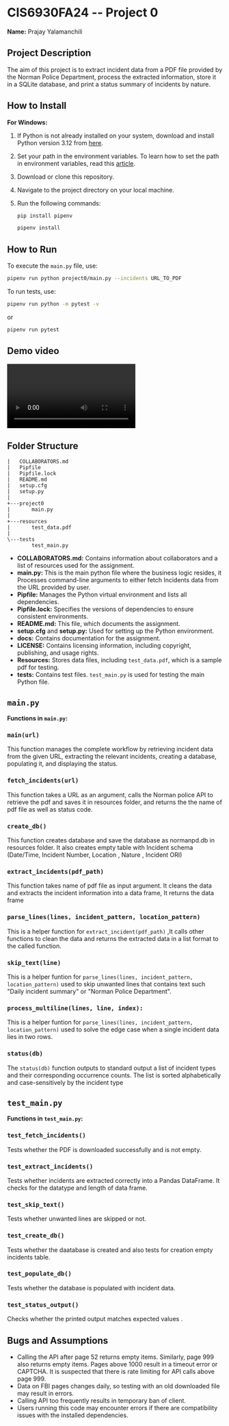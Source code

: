 # CIS6930FA24 -- Project 0

**Name:** Prajay Yalamanchili

## Project Description

The aim of this project is to extract incident data from a PDF file provided by the Norman Police Department, process the extracted information, store it in a SQLite database, and print a status summary of incidents by nature.

## How to Install

**For Windows:**

1. If Python is not already installed on your system, download and install Python version 3.12 from [here](https://www.python.org/downloads/).
2. Set your path in the environment variables. To learn how to set the path in environment variables, read this [article](https://www.liquidweb.com/help-docs/adding-python-path-to-windows-10-or-11-path-environment-variable/).
3. Download or clone this repository.
4. Navigate to the project directory on your local machine.
5. Run the following commands:

    ```bash
    pip install pipenv
    ```
    ```bash
    pipenv install
    ```

## How to Run

To execute the `main.py` file, use:
```bash
pipenv run python project0/main.py --incidents URL_TO_PDF
```
To run tests, use:
```bash
pipenv run python -m pytest -v
```
or

```bash
pipenv run pytest
```


## Demo video
![Demo Video](https://raw.githubusercontent.com/poseidon-tech/img/9143389794bce21877e7ba226588c332c0cf118a/C__Windows_System32_cmd.exe%202024-10-01%2001-52-49.mp4)


## Folder Structure
```
|   COLLABORATORS.md
|   Pipfile
|   Pipfile.lock
|   README.md
|   setup.cfg
|   setup.py
|
+---project0
|       main.py
|
+---resources
|       test_data.pdf
|
\---tests
        test_main.py
```

- **COLLABORATORS.md:** Contains information about collaborators and a list of resources used for the assignment.
- **main.py:** This is the main python file where the business logic resides, it Processes command-line arguments to either fetch Incidents data from the URL provided by user.
- **Pipfile:** Manages the Python virtual environment and lists all dependencies.
- **Pipfile.lock:** Specifies the versions of dependencies to ensure consistent environments.
- **README.md:** This file, which documents the assignment.
- **setup.cfg** and **setup.py:** Used for setting up the Python environment.
- **docs:** Contains documentation for the assignment.
- **LICENSE:** Contains licensing information, including copyright, publishing, and usage rights.
- **Resources:** Stores data files, including `test_data.pdf`, which is a sample pdf for testing.
- **tests:** Contains test files. `test_main.py` is used for testing the main Python file.

## `main.py`

**Functions in `main.py`:**

### `main(url)`
This function manages the complete workflow by retrieving incident data from the given URL, extracting the relevant incidents, creating a database, populating it, and displaying the status.


### `fetch_incidents(url)`
This function takes a URL as an argument, calls the Norman police API to retrieve the pdf and saves it in resources folder, and returns the the name of pdf file as well as status code.

### `create_db()`
This function creates database and save the database as normanpd.db in resources folder. It also creates empty table with Incident schema (Date/Time, Incident Number, Location
, Nature
, Incident ORI)

### `extract_incidents(pdf_path)`
This function takes name of pdf file as input argument. It cleans the data and extracts the incident information into a data frame, It returns the data frame

### `parse_lines(lines, incident_pattern, location_pattern)`
This is a helper function for `extract_incident(pdf_path)` ,It calls other functions to clean the data and returns the extracted data in a list format to the called function.

### `skip_text(line)`
This is a helper funtion for `parse_lines(lines, incident_pattern, location_pattern)` used to skip unwanted lines that contains text such "Daily incident summary" or "Norman Police Department".

### `process_multiline(lines, line, index):`
This is a helper funtion for `parse_lines(lines, incident_pattern, location_pattern)` used to solve the edge case when a single incident data lies in two rows.

### `status(db)`
The `status(db)` function outputs to standard output a list of incident types and their corresponding occurrence counts. The list is sorted alphabetically and case-sensitively by the incident type

## `test_main.py`

**Functions in `test_main.py`:**

### `test_fetch_incidents()`
Tests whether the PDF is downloaded successfully and is not empty.

### `test_extract_incidents()`
Tests whether incidents are extracted correctly into a Pandas DataFrame. It checks for the datatype and length of data frame.

### `test_skip_text()`
Tests whether unwanted lines are skipped or not.

### `test_create_db()`
Tests whether the daatabase is created and also tests for creation empty incidents table.

### `test_populate_db()`
Tests whether the database is populated with incident data.

### `test_status_output()`
Checks whether the printed output matches expected values .

## Bugs and Assumptions

- Calling the API after page 52 returns empty items. Similarly, page 999 also returns empty items. Pages above 1000 result in a timeout error or CAPTCHA. It is suspected that there is rate limiting for API calls above page 999.
- Data on FBI pages changes daily, so testing with an old downloaded file may result in errors.
- Calling API too frequently results in temporary ban of client.
- Users running this code may encounter errors if there are compatibility issues with the installed dependencies.
